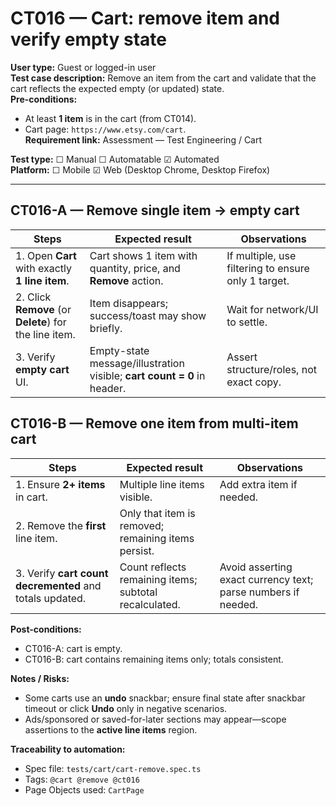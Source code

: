 # CT016 — Cart: remove item and verify empty state

**User type:** Guest or logged-in user  
**Test case description:** Remove an item from the cart and validate that the cart reflects the expected empty (or updated) state.  
**Pre-conditions:**  
- At least **1 item** is in the cart (from CT014).  
- Cart page: `https://www.etsy.com/cart`.  
**Requirement link:** Assessment — Test Engineering / Cart

**Test type:** ☐ Manual ☐ Automatable ☑ Automated  
**Platform:** ☐ Mobile ☑ Web (Desktop Chrome, Desktop Firefox)

---

## CT016-A — Remove single item → empty cart
| Steps | Expected result | Observations |
|------|------------------|--------------|
| 1. Open **Cart** with exactly **1 line item**. | Cart shows 1 item with quantity, price, and **Remove** action. | If multiple, use filtering to ensure only 1 target. |
| 2. Click **Remove** (or **Delete**) for the line item. | Item disappears; success/toast may show briefly. | Wait for network/UI to settle. |
| 3. Verify **empty cart** UI. | Empty-state message/illustration visible; **cart count = 0** in header. | Assert structure/roles, not exact copy. |

## CT016-B — Remove one item from multi-item cart
| Steps | Expected result | Observations |
|------|------------------|--------------|
| 1. Ensure **2+ items** in cart. | Multiple line items visible. | Add extra item if needed. |
| 2. Remove the **first** line item. | Only that item is removed; remaining items persist. | |
| 3. Verify **cart count decremented** and totals updated. | Count reflects remaining items; subtotal recalculated. | Avoid asserting exact currency text; parse numbers if needed. |

**Post-conditions:**  
- CT016-A: cart is empty.  
- CT016-B: cart contains remaining items only; totals consistent.

**Notes / Risks:**  
- Some carts use an **undo** snackbar; ensure final state after snackbar timeout or click **Undo** only in negative scenarios.  
- Ads/sponsored or saved-for-later sections may appear—scope assertions to the **active line items** region.

**Traceability to automation:**  
- Spec file: `tests/cart/cart-remove.spec.ts`  
- Tags: `@cart @remove @ct016`  
- Page Objects used: `CartPage`
